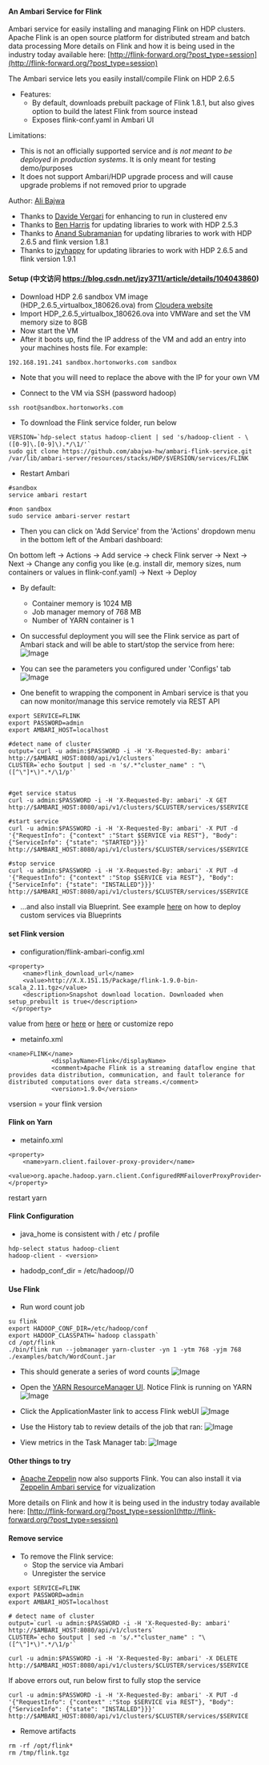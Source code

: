 #### An Ambari Service for Flink
Ambari service for easily installing and managing Flink on HDP clusters.
Apache Flink is an open source platform for distributed stream and batch data processing
More details on Flink and how it is being used in the industry today available here: [http://flink-forward.org/?post_type=session](http://flink-forward.org/?post_type=session)


The Ambari service lets you easily install/compile Flink on HDP 2.6.5
- Features:
  - By default, downloads prebuilt package of Flink 1.8.1, but also gives option to build the latest Flink from source instead
  - Exposes flink-conf.yaml in Ambari UI 

Limitations:
  - This is not an officially supported service and *is not meant to be deployed in production systems*. It is only meant for testing demo/purposes
  - It does not support Ambari/HDP upgrade process and will cause upgrade problems if not removed prior to upgrade

Author: [Ali Bajwa](https://github.com/abajwa-hw)
- Thanks to [Davide Vergari](https://github.com/dvergari) for enhancing to run in clustered env
- Thanks to [Ben Harris](https://github.com/jamesbenharris) for updating libraries to work with HDP 2.5.3
- Thanks to [Anand Subramanian](https://github.com/anandsubbu) for updating libraries to work with HDP 2.6.5 and flink version 1.8.1
- Thanks to [jzyhappy](https://github.com/jzyhappy) for updating libraries to work with HDP 2.6.5 and flink version 1.9.1

#### Setup (中文访问 https://blog.csdn.net/jzy3711/article/details/104043860)

- Download HDP 2.6 sandbox VM image (HDP_2.6.5_virtualbox_180626.ova) from [Cloudera website](https://www.cloudera.com/downloads/hortonworks-sandbox/hdp.html)
- Import HDP_2.6.5_virtualbox_180626.ova into VMWare and set the VM memory size to 8GB
- Now start the VM
- After it boots up, find the IP address of the VM and add an entry into your machines hosts file. For example:
```
192.168.191.241 sandbox.hortonworks.com sandbox    
```
  - Note that you will need to replace the above with the IP for your own VM
  
- Connect to the VM via SSH (password hadoop)
```
ssh root@sandbox.hortonworks.com
```


- To download the Flink service folder, run below
```
VERSION=`hdp-select status hadoop-client | sed 's/hadoop-client - \([0-9]\.[0-9]\).*/\1/'`
sudo git clone https://github.com/abajwa-hw/ambari-flink-service.git   /var/lib/ambari-server/resources/stacks/HDP/$VERSION/services/FLINK   
```

- Restart Ambari
```
#sandbox
service ambari restart

#non sandbox
sudo service ambari-server restart
```

- Then you can click on 'Add Service' from the 'Actions' dropdown menu in the bottom left of the Ambari dashboard:

On bottom left -> Actions -> Add service -> check Flink server -> Next -> Next -> Change any config you like (e.g. install dir, memory sizes, num containers or values in flink-conf.yaml) -> Next -> Deploy

  - By default:
    - Container memory is 1024 MB
    - Job manager memory of 768 MB
    - Number of YARN container is 1
  
- On successful deployment you will see the Flink service as part of Ambari stack and will be able to start/stop the service from here:
![Image](../master/screenshots/Installed-service-stop.png?raw=true)

- You can see the parameters you configured under 'Configs' tab
![Image](../master/screenshots/Installed-service-config.png?raw=true)

- One benefit to wrapping the component in Ambari service is that you can now monitor/manage this service remotely via REST API
```
export SERVICE=FLINK
export PASSWORD=admin
export AMBARI_HOST=localhost

#detect name of cluster
output=`curl -u admin:$PASSWORD -i -H 'X-Requested-By: ambari'  http://$AMBARI_HOST:8080/api/v1/clusters`
CLUSTER=`echo $output | sed -n 's/.*"cluster_name" : "\([^\"]*\)".*/\1/p'`


#get service status
curl -u admin:$PASSWORD -i -H 'X-Requested-By: ambari' -X GET http://$AMBARI_HOST:8080/api/v1/clusters/$CLUSTER/services/$SERVICE

#start service
curl -u admin:$PASSWORD -i -H 'X-Requested-By: ambari' -X PUT -d '{"RequestInfo": {"context" :"Start $SERVICE via REST"}, "Body": {"ServiceInfo": {"state": "STARTED"}}}' http://$AMBARI_HOST:8080/api/v1/clusters/$CLUSTER/services/$SERVICE

#stop service
curl -u admin:$PASSWORD -i -H 'X-Requested-By: ambari' -X PUT -d '{"RequestInfo": {"context" :"Stop $SERVICE via REST"}, "Body": {"ServiceInfo": {"state": "INSTALLED"}}}' http://$AMBARI_HOST:8080/api/v1/clusters/$CLUSTER/services/$SERVICE
```

- ...and also install via Blueprint. See example [here](https://github.com/abajwa-hw/ambari-workshops/blob/master/blueprints-demo-security.md) on how to deploy custom services via Blueprints

#### set Flink version
- configuration/flink-ambari-config.xml
```
<property>
    <name>flink_download_url</name>
    <value>http://X.X.151.15/Package/flink-1.9.0-bin-scala_2.11.tgz</value>
    <description>Snapshot download location. Downloaded when setup_prebuilt is true</description>
 </property>
 ```
value from [here](http://apachemirror.wuchna.com/flink/) or [here](http://www.us.apache.org/dist/flink/)  or [here](https://archive.apache.org/dist/) or customize repo

- metainfo.xml
```
<name>FLINK</name>
            <displayName>Flink</displayName>
            <comment>Apache Flink is a streaming dataflow engine that provides data distribution, communication, and fault tolerance for distributed computations over data streams.</comment>
            <version>1.9.0</version>
 ```
 vsersion = your flink version
 
#### Flink on Yarn
- metainfo.xml
```
<property>
	<name>yarn.client.failover-proxy-provider</name>
	<value>org.apache.hadoop.yarn.client.ConfiguredRMFailoverProxyProvider</value>
</property>
 ```
 restart yarn
 
 #### Flink Configuration
- java_home is consistent with / etc / profile
```
hdp-select status hadoop-client
hadoop-client - <version>
```
- hadodp_conf_dir = /etc/hadoop/<version>/0


#### Use Flink

- Run word count job
```
su flink
export HADOOP_CONF_DIR=/etc/hadoop/conf
export HADOOP_CLASSPATH=`hadoop classpath`
cd /opt/flink
./bin/flink run --jobmanager yarn-cluster -yn 1 -ytm 768 -yjm 768 ./examples/batch/WordCount.jar
```
- This should generate a series of word counts
![Image](../master/screenshots/Flink-wordcount.png?raw=true)

- Open the [YARN ResourceManager UI](http://sandbox.hortonworks.com:8088/cluster). Notice Flink is running on YARN
![Image](../master/screenshots/YARN-UI.png?raw=true)

- Click the ApplicationMaster link to access Flink webUI
![Image](../master/screenshots/Flink-UI-1.png?raw=true)

- Use the History tab to review details of the job that ran:
![Image](../master/screenshots/Flink-UI-2.png?raw=true)

- View metrics in the Task Manager tab:
![Image](../master/screenshots/Flink-UI-3.png?raw=true)

#### Other things to try

- [Apache Zeppelin](https://zeppelin.incubator.apache.org/) now also supports Flink. You can also install it via [Zeppelin Ambari service](https://github.com/hortonworks-gallery/ambari-zeppelin-service) for vizualization

More details on Flink and how it is being used in the industry today available here: [http://flink-forward.org/?post_type=session](http://flink-forward.org/?post_type=session)


#### Remove service

- To remove the Flink service: 
  - Stop the service via Ambari
  - Unregister the service
  
```
export SERVICE=FLINK
export PASSWORD=admin
export AMBARI_HOST=localhost

# detect name of cluster
output=`curl -u admin:$PASSWORD -i -H 'X-Requested-By: ambari'  http://$AMBARI_HOST:8080/api/v1/clusters`
CLUSTER=`echo $output | sed -n 's/.*"cluster_name" : "\([^\"]*\)".*/\1/p'`

curl -u admin:$PASSWORD -i -H 'X-Requested-By: ambari' -X DELETE http://$AMBARI_HOST:8080/api/v1/clusters/$CLUSTER/services/$SERVICE
```

If above errors out, run below first to fully stop the service
```
curl -u admin:$PASSWORD -i -H 'X-Requested-By: ambari' -X PUT -d '{"RequestInfo": {"context" :"Stop $SERVICE via REST"}, "Body": {"ServiceInfo": {"state": "INSTALLED"}}}' http://$AMBARI_HOST:8080/api/v1/clusters/$CLUSTER/services/$SERVICE
```

- Remove artifacts
```
rm -rf /opt/flink*
rm /tmp/flink.tgz
```
